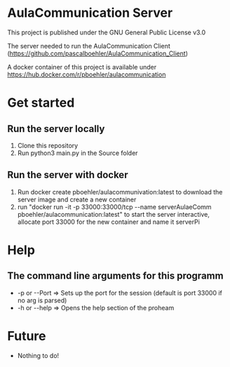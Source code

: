 # AulaCommunication Server
This project is published under the GNU General Public License v3.0

The server needed to run the AulaCommunication Client (https://github.com/pascalboehler/AulaCommunication_Client)

A docker container of this project is available under https://hub.docker.com/r/pboehler/aulacommunication

# Get started
## Run the server locally
1. Clone this repository
2. Run python3 main.py in the Source folder
## Run the server with docker
1. Run docker create pboehler/aulacommunivation:latest to download the server image and create a new container
2. run "docker run -it -p 33000:33000/tcp --name serverAulaeComm pboehler/aulacommunication:latest" to start the server interactive, allocate port 33000 for the new container and name it serverPi

# Help
## The command line arguments for this programm
* -p or --Port => Sets up the port for the session (default is port 33000 if no arg is parsed)
* -h or --help => Opens the help section of the proheam

# Future
* Nothing to do!

